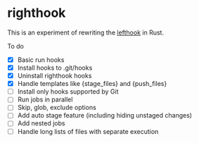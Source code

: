 # righthook

This is an experiment of rewriting the [lefthook](https://github.com/evilmartians/lefthook) in Rust.

To do

- [x] Basic run hooks
- [x] Install hooks to .git/hooks
- [x] Uninstall righthook hooks
- [x] Handle templates like {stage_files} and {push_files}
- [ ] Install only hooks supported by Git
- [ ] Run jobs in parallel
- [ ] Skip, glob, exclude options
- [ ] Add auto stage feature (including hiding unstaged changes)
- [ ] Add nested jobs
- [ ] Handle long lists of files with separate execution
